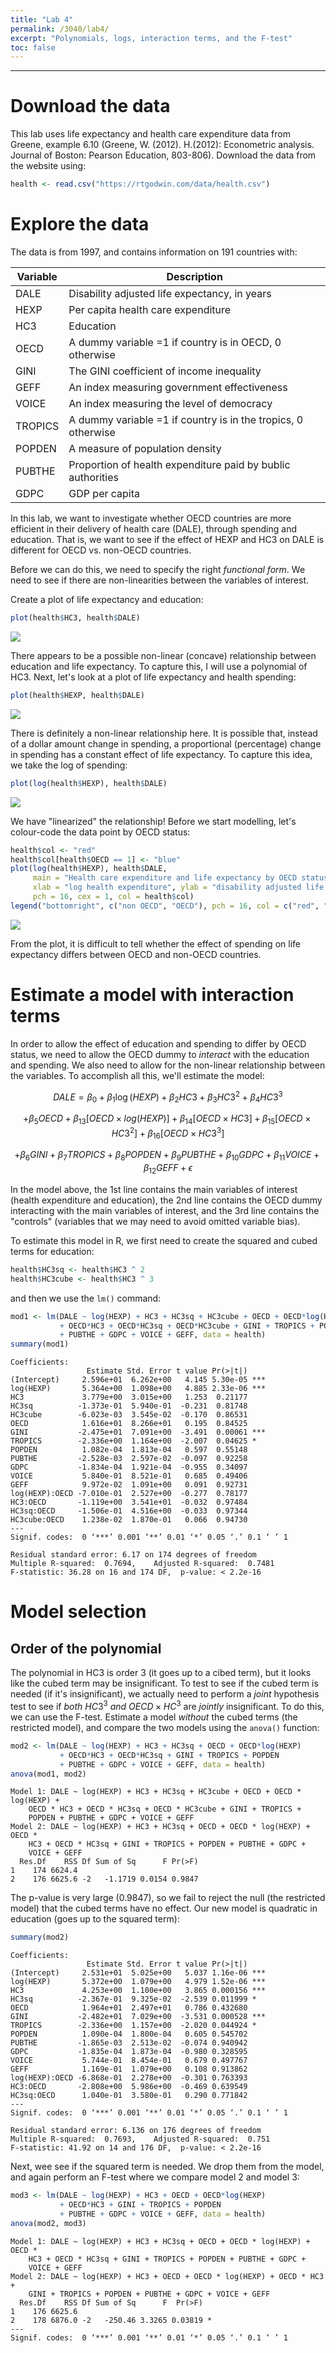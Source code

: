 ```yaml
---
title: "Lab 4"
permalink: /3040/lab4/
excerpt: "Polynomials, logs, interaction terms, and the F-test"
toc: false
---
```


------------------------------------------------------------------------

# Download the data

This lab uses life expectancy and health care expenditure data from Greene, example 6.10 (Greene, W. (2012). H.(2012): Econometric analysis. Journal of Boston: Pearson Education, 803-806). Download the data from the website using:

```r
health <- read.csv("https://rtgodwin.com/data/health.csv")
```
# Explore the data

The data is from 1997, and contains information on 191 countries with:

| Variable                   	| Description 	|
|------------------------------	|--------	|
| DALE                  	| Disability adjusted life expectancy, in years    	|
| HEXP 	| Per capita health care expenditure    	|
| HC3                   	| Education   	|
| OECD  | A dummy variable =1 if country is in OECD, 0 otherwise |
| GINI | The GINI coefficient of income inequality |
| GEFF | An index measuring government effectiveness |
| VOICE | An index measuring the level of democracy |
| TROPICS | A dummy variable =1 if country is in the tropics, 0 otherwise |
| POPDEN | A measure of population density |
| PUBTHE | Proportion of health expenditure paid by bublic authorities |
| GDPC | GDP per capita |

In this lab, we want to investigate whether OECD countries are more efficient in their delivery of health care (DALE), through spending and education. That is, we want to see if the effect of HEXP and HC3 on DALE is different for OECD vs. non-OECD countries.

Before we can do this, we need to specify the right _functional form_. We need to see if there are non-linearities between the variables of interest.

Create a plot of life expectancy and education:

```r
plot(health$HC3, health$DALE)
```

![](https://rtgodwin.com/3040/images/p1.png)

There appears to be a possible non-linear (concave) relationship between education and life expectancy. To capture this, I will use a polynomial of HC3. Next, let's look at a plot of life expectancy and health spending:

```r
plot(health$HEXP, health$DALE)
```

![](https://rtgodwin.com/3040/images/p2.png)

There is definitely a non-linear relationship here. It is possible that, instead of a dollar amount change in spending, a proportional (percentage) change in spending has a constant effect of life expectancy. To capture this idea, we take the log of spending:

```r
plot(log(health$HEXP), health$DALE)
```

![](https://rtgodwin.com/3040/images/p3.png)

We have "linearized" the relationship! Before we start modelling, let's colour-code the data point by OECD status:

```r
health$col <- "red"
health$col[health$OECD == 1] <- "blue"
plot(log(health$HEXP), health$DALE, 
     main = "Health care expenditure and life expectancy by OECD status",
     xlab = "log health expenditure", ylab = "disability adjusted life expectancy",
     pch = 16, cex = 1, col = health$col)
legend("bottomright", c("non OECD", "OECD"), pch = 16, col = c("red", "blue"))
```

![](https://rtgodwin.com/3040/images/p4.png)

From the plot, it is difficult to tell whether the effect of spending on life expectancy differs between OECD and non-OECD countries.

# Estimate a model with interaction terms

In order to allow the effect of education and spending to differ by OECD status, we need to allow the OECD dummy to _interact_ with the education and spending. We also need to allow for the non-linear relationship between the variables. To accomplish all this, we'll estimate the model:

$$DALE = \beta_0 + \beta_1 \log(HEXP) + \beta_2 HC3 + \beta_3HC3^2 + \beta_4HC3^3$$

$$ + \beta_5OECD + \beta_{13}[OECD \times log(HEXP)] + \beta_{14}[OECD \times HC3] + \beta_{15}[OECD \times HC3^2] + \beta_{16}[OECD \times HC3^3]$$

$$ + \beta_6GINI + \beta_7TROPICS + \beta_8POPDEN + \beta_9PUBTHE + \beta_{10}GDPC + \beta_{11}VOICE + \beta_{12}GEFF + \epsilon$$

In the model above, the 1st line contains the main variables of interest (health expenditure and education), the 2nd line contains the OECD dummy interacting with the main variables of interest, and the 3rd line contains the "controls" (variables that we may need to avoid omitted variable bias).

To estimate this model in R, we first need to create the squared and cubed terms for education:

```r
health$HC3sq <- health$HC3 ^ 2
health$HC3cube <- health$HC3 ^ 3
```

and then we use the `lm()` command:

```r
mod1 <- lm(DALE ~ log(HEXP) + HC3 + HC3sq + HC3cube + OECD + OECD*log(HEXP) 
           + OECD*HC3 + OECD*HC3sq + OECD*HC3cube + GINI + TROPICS + POPDEN 
           + PUBTHE + GDPC + VOICE + GEFF, data = health)
summary(mod1)
```

```
Coefficients:
                 Estimate Std. Error t value Pr(>|t|)    
(Intercept)     2.596e+01  6.262e+00   4.145 5.30e-05 ***
log(HEXP)       5.364e+00  1.098e+00   4.885 2.33e-06 ***
HC3             3.779e+00  3.015e+00   1.253  0.21177    
HC3sq          -1.373e-01  5.940e-01  -0.231  0.81748    
HC3cube        -6.023e-03  3.545e-02  -0.170  0.86531    
OECD            1.616e+01  8.266e+01   0.195  0.84525    
GINI           -2.475e+01  7.091e+00  -3.491  0.00061 ***
TROPICS        -2.336e+00  1.164e+00  -2.007  0.04625 *  
POPDEN          1.082e-04  1.813e-04   0.597  0.55148    
PUBTHE         -2.528e-03  2.597e-02  -0.097  0.92258    
GDPC           -1.834e-04  1.921e-04  -0.955  0.34097    
VOICE           5.840e-01  8.521e-01   0.685  0.49406    
GEFF            9.972e-02  1.091e+00   0.091  0.92731    
log(HEXP):OECD -7.010e-01  2.527e+00  -0.277  0.78177    
HC3:OECD       -1.119e+00  3.541e+01  -0.032  0.97484    
HC3sq:OECD     -1.506e-01  4.516e+00  -0.033  0.97344    
HC3cube:OECD    1.238e-02  1.870e-01   0.066  0.94730    
---
Signif. codes:  0 ‘***’ 0.001 ‘**’ 0.01 ‘*’ 0.05 ‘.’ 0.1 ‘ ’ 1

Residual standard error: 6.17 on 174 degrees of freedom
Multiple R-squared:  0.7694,	Adjusted R-squared:  0.7481 
F-statistic: 36.28 on 16 and 174 DF,  p-value: < 2.2e-16
```

# Model selection

## Order of the polynomial

The polynomial in HC3 is order 3 (it goes up to a cibed term), but it looks like the cubed term may be insignificant. To test to see if the cubed term is needed (if it's insignificant), we actually need to perform a _joint_ hypothesis test to see if _both_ $HC3^3$ _and_ $OECD \times HC^3$ are _jointly_ insignificant. To do this, we can use the F-test. Estimate a model _without_ the cubed terms (the restricted model), and compare the two models using the `anova()` function:

```r
mod2 <- lm(DALE ~ log(HEXP) + HC3 + HC3sq + OECD + OECD*log(HEXP) 
           + OECD*HC3 + OECD*HC3sq + GINI + TROPICS + POPDEN 
           + PUBTHE + GDPC + VOICE + GEFF, data = health)
anova(mod1, mod2)
```

```
Model 1: DALE ~ log(HEXP) + HC3 + HC3sq + HC3cube + OECD + OECD * log(HEXP) + 
    OECD * HC3 + OECD * HC3sq + OECD * HC3cube + GINI + TROPICS + 
    POPDEN + PUBTHE + GDPC + VOICE + GEFF
Model 2: DALE ~ log(HEXP) + HC3 + HC3sq + OECD + OECD * log(HEXP) + OECD * 
    HC3 + OECD * HC3sq + GINI + TROPICS + POPDEN + PUBTHE + GDPC + 
    VOICE + GEFF
  Res.Df    RSS Df Sum of Sq      F Pr(>F)
1    174 6624.4                           
2    176 6625.6 -2   -1.1719 0.0154 0.9847
```

The p-value is very large (0.9847), so we fail to reject the null (the restricted model) that the cubed terms have no effect. Our new model is quadratic in education (goes up to the squared term):

```r
summary(mod2)
```

```
Coefficients:
                 Estimate Std. Error t value Pr(>|t|)    
(Intercept)     2.531e+01  5.025e+00   5.037 1.16e-06 ***
log(HEXP)       5.372e+00  1.079e+00   4.979 1.52e-06 ***
HC3             4.253e+00  1.100e+00   3.865 0.000156 ***
HC3sq          -2.367e-01  9.325e-02  -2.539 0.011999 *  
OECD            1.964e+01  2.497e+01   0.786 0.432680    
GINI           -2.482e+01  7.029e+00  -3.531 0.000528 ***
TROPICS        -2.336e+00  1.157e+00  -2.020 0.044924 *  
POPDEN          1.090e-04  1.800e-04   0.605 0.545702    
PUBTHE         -1.865e-03  2.513e-02  -0.074 0.940942    
GDPC           -1.835e-04  1.873e-04  -0.980 0.328595    
VOICE           5.744e-01  8.454e-01   0.679 0.497767    
GEFF            1.169e-01  1.079e+00   0.108 0.913862    
log(HEXP):OECD -6.868e-01  2.278e+00  -0.301 0.763393    
HC3:OECD       -2.808e+00  5.986e+00  -0.469 0.639549    
HC3sq:OECD      1.040e-01  3.580e-01   0.290 0.771842    
---
Signif. codes:  0 ‘***’ 0.001 ‘**’ 0.01 ‘*’ 0.05 ‘.’ 0.1 ‘ ’ 1

Residual standard error: 6.136 on 176 degrees of freedom
Multiple R-squared:  0.7693,	Adjusted R-squared:  0.751 
F-statistic: 41.92 on 14 and 176 DF,  p-value: < 2.2e-16
```

Next, wee see if the squared term is needed. We drop them from the model, and again perform an F-test where we compare model 2 and model 3:

```r
mod3 <- lm(DALE ~ log(HEXP) + HC3 + OECD + OECD*log(HEXP) 
           + OECD*HC3 + GINI + TROPICS + POPDEN 
           + PUBTHE + GDPC + VOICE + GEFF, data = health)
anova(mod2, mod3)
```

```
Model 1: DALE ~ log(HEXP) + HC3 + HC3sq + OECD + OECD * log(HEXP) + OECD * 
    HC3 + OECD * HC3sq + GINI + TROPICS + POPDEN + PUBTHE + GDPC + 
    VOICE + GEFF
Model 2: DALE ~ log(HEXP) + HC3 + OECD + OECD * log(HEXP) + OECD * HC3 + 
    GINI + TROPICS + POPDEN + PUBTHE + GDPC + VOICE + GEFF
  Res.Df    RSS Df Sum of Sq      F  Pr(>F)  
1    176 6625.6                              
2    178 6876.0 -2   -250.46 3.3265 0.03819 *
---
Signif. codes:  0 ‘***’ 0.001 ‘**’ 0.01 ‘*’ 0.05 ‘.’ 0.1 ‘ ’ 1
```
